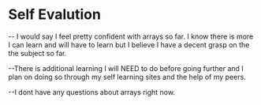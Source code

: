 # Self Evalution

-- I would say I feel pretty confident with arrays so far. I know there is more I can learn and will have to learn but I believe I have a decent grasp on the the subject so far.

--There is additional learning I will NEED to do before going further and I plan on doing so through my self learning sites and the help of my peers.

--I dont have any questions about arrays right now.